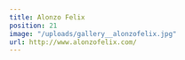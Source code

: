 ```yaml
---
title: Alonzo Felix
position: 21
image: "/uploads/gallery__alonzofelix.jpg"
url: http://www.alonzofelix.com/
---
```


